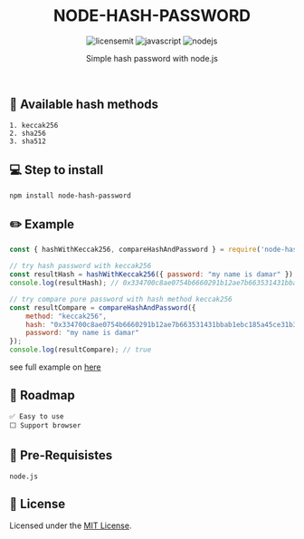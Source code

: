 <h1 align="center">
    NODE-HASH-PASSWORD
</h1>

<p align="center">
 <img src="https://camo.githubusercontent.com/3dbcfa4997505c80ef928681b291d33ecfac2dabf563eb742bb3e269a5af909c/68747470733a2f2f696d672e736869656c64732e696f2f6769746875622f6c6963656e73652f496c65726961796f2f6d61726b646f776e2d6261646765733f7374796c653d666f722d7468652d6261646765" alt="licensemit" />
  <img src="https://img.shields.io/badge/javascript-%23323330.svg?style=for-the-badge&logo=javascript&logoColor=%23F7DF1E" alt="javascript" />
  <img src="https://img.shields.io/badge/node.js-6DA55F?style=for-the-badge&logo=node.js&logoColor=white" alt="nodejs" />
</p>

<p align="center">
    Simple hash password with node.js
</p>

<br>

## 💼 Available hash methods

```
1. keccak256 
2. sha256
3. sha512
```

## 💻 Step to install

```
npm install node-hash-password
```

## ✏️ Example

```javascript
const { hashWithKeccak256, compareHashAndPassword } = require('node-hash-password');

// try hash password with keccak256
const resultHash = hashWithKeccak256({ password: "my name is damar" });
console.log(resultHash); // 0x334700c8ae0754b6660291b12ae7b663531431bbab1ebc185a45ce31b344d927

// try compare pure password with hash method keccak256
const resultCompare = compareHashAndPassword({
    method: "keccak256",
    hash: "0x334700c8ae0754b6660291b12ae7b663531431bbab1ebc185a45ce31b344d927",
    password: "my name is damar"
});
console.log(resultCompare); // true
```
see full example on [here](./example/hash.js)

## 🚀 Roadmap

```
✅ Easy to use
⬜ Support browser
```

## 🧾 Pre-Requisistes

```
node.js
```

## 📝 License

Licensed under the [MIT License](./LICENSE).